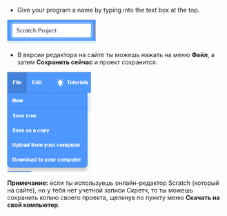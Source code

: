+ Give your program a name by typing into the text box at the top.

![scratch project name textbox](images/name.png)

+ В версии редактора на сайте ты можешь нажать на меню **Файл**, а затем **Сохранить сейчас** и проект сохранится.

![screenshot](images/save.png)

**Примечание:** если ты используешь онлайн-редактор Scratch (который на сайте), но у тебя нет учетной записи Скретч, то ты можешь сохранить копию своего проекта, щелкнув по пункту меню **Скачать на свой компьютер**.